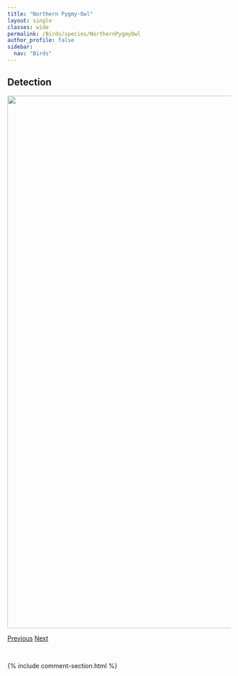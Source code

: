 ```yaml
---
title: "Northern Pygmy-Owl"
layout: single
classes: wide
permalink: /Birds/species/NorthernPygmyOwl
author_profile: false
sidebar:
  nav: "Birds"
---
```


<h2>Detection</h2>

<a href="https://drive.google.com/uc?export=view&id=1QzdRWmaBlz9eZbW5ILuSMLOTLbBjb5sG">
<img src="https://drive.google.com/uc?export=view&id=1QzdRWmaBlz9eZbW5ILuSMLOTLbBjb5sG" height = "1200" width = "800">
</a>


<a href="/DevelopmentWebsite/Birds/species/NorthernPintail" class="pagination--pager" title="Anas acuta">Previous</a> <a href="/DevelopmentWebsite/Birds/species/NorthernWaterthrush" class="pagination--pager" title="Parkesia noveboracensis">Next</a>

<p>&nbsp;</p>

{% include comment-section.html %}
